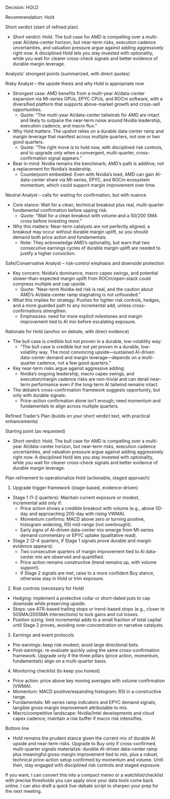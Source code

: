 Decision: HOLD

Recommendation: Hold

Short verdict (start of refined plan)
- Short verdict: Hold. The bull case for AMD is compelling over a multi-year AI/data-center horizon, but near-term risks, execution cadence uncertainties, and valuation pressure argue against adding aggressively right now. A disciplined Hold lets you stay invested with optionality, while you wait for clearer cross-check signals and better evidence of durable margin leverage.

Analysts’ strongest points (summarized, with direct quotes)

Risky Analyst – the upside thesis and why Hold is appropriate now
- Strongest case: AMD benefits from a multi-year AI/data-center expansion via MI-series GPUs, EPYC CPUs, and ROCm software, with a diversified platform that supports above-market growth and cross-sell opportunities.
  - Quote: “The multi-year AI/data-center tailwinds for AMD are intact and likely to outpace the near-term noise around Nvidia leadership, execution cadence, and macro flux.”
- Why Hold matters: The upshot relies on a durable data-center ramp and margin leverage that manifest across multiple quarters, not one or two good quarters.
  - Quote: “The right move is to hold now, with disciplined risk controls, and to upgrade only when a convergent, multi-quarter, cross-confirmation signal appears.”
- Bear in mind: Nvidia remains the benchmark; AMD’s path is additive, not a replacement for Nvidia’s leadership.
  - Counterpoint embedded: Even with Nvidia’s lead, AMD can gain AI-data-center share via MI-series, EPYC, and ROCm ecosystem momentum, which could support margin improvement over time.

Neutral Analyst – calls for waiting for confirmation, but with nuance
- Core stance: Wait for a clean, technical breakout plus real, multi-quarter fundamental confirmation before upping risk.
  - Quote: “Wait for a clean breakout with volume and a 50/200 SMA cross before investing more.”
- Why this matters: Near-term catalysts are not perfectly aligned; a breakout may occur without durable margin uplift, so you should demand both price action and fundamentals.
  - Note: They acknowledge AMD’s optionality, but warn that two consecutive earnings cycles of durable margin uplift are needed to justify a higher conviction.

Safe/Conservative Analyst – risk-control emphasis and downside protection
- Key concern: Nvidia’s dominance, macro capex swings, and potential slower-than-expected margin uplift from ROCm/open-stack could compress multiple and cap upside.
  - Quote: “Near-term Nvidia-led risk is real, and the caution about AMD’s AI/data-center ramp stagnating is not unfounded.”
- What this implies for strategy: Pushes for tighter risk controls, hedges, and a more guarded path to any incremental add, unless cross-confirmations strengthen.
  - Emphasizes: need for more explicit milestones and margin improvement tied to AI mix before escalating exposure.

Rationale for Hold (anchor on debate, with direct evidence)

- The bull case is credible but not proven in a durable, low-volatility way:
  - “The bull case is credible but not yet proven in a durable, low-volatility way. The most convincing upside—sustained AI-driven data-center demand and margin leverage—depends on a multi-quarter cadence, not a few good quarters.”
- Key near-term risks argue against aggressive adding:
  - Nvidia’s ongoing leadership, macro capex swings, and execution/margin cadence risks are non-trivial and can derail near-term performance even if the long-term AI tailwind remains intact.
- The debate’s cross-confirmation framework suggests opportunity, but only with durable signals:
  - Price-action confirmation alone isn’t enough; need momentum and fundamentals to align across multiple quarters.

Refined Trader’s Plan (builds on your short verdict text, with practical enhancements)

Starting point (as requested)
- Short verdict: Hold. The bull case for AMD is compelling over a multi-year AI/data-center horizon, but near-term risks, execution cadence uncertainties, and valuation pressure argue against adding aggressively right now. A disciplined Hold lets you stay invested with optionality, while you wait for clearer cross-check signals and better evidence of durable margin leverage.

Plan refinement to operationalize Hold (actionable, staged approach)

1) Upgrade trigger framework (stage-based, evidence-driven)
- Stage 1 (1–2 quarters): Maintain current exposure or modest, incremental add only if:
  - Price action shows a credible breakout with volume (e.g., above 50-day and approaching 200-day with rising VWMA).
  - Momentum confirms: MACD above zero or turning positive, histogram widening, RSI mid-range (not overbought).
  - Early signs of AI-driven data-center mix emerge from MI-series demand commentary or EPYC uptake (qualitative read).
- Stage 2 (2–4 quarters, if Stage 1 signals prove durable and margin evidence appears):
  - Two consecutive quarters of margin improvement tied to AI data-center mix are observed and quantified.
  - Price action remains constructive (trend remains up, with volume support).
  - If Stage 2 signals are met, raise to a more confident Buy stance, otherwise stay in Hold or trim exposure.

2) Risk controls (necessary for Hold)
- Hedging: implement a protective collar or short-dated puts to cap downside while preserving upside.
- Stops: use ATR-based trailing stops or trend-based stops (e.g., closer to 50SMA/200SMA intersections) to lock gains and cut losses.
- Position sizing: limit incremental adds to a small fraction of total capital until Stage 2 proves, avoiding over-concentration on narrative catalysts.

3) Earnings and event protocols
- Pre-earnings: keep risk modest; avoid large directional bets.
- Post-earnings: re-evaluate quickly using the same cross-confirmation framework. Upgrade only if the three pillars (price action, momentum, fundamentals) align on a multi-quarter basis.

4) Monitoring checklist (to keep you honest)
- Price action: price above key moving averages with volume confirmation (VWMA).
- Momentum: MACD positive/expanding histogram; RSI in a constructive range.
- Fundamentals: MI-series ramp indicators and EPYC demand signals; tangible gross-margin improvement attributable to mix.
- Macro/competitive landscape: Nvidia/Intel developments and cloud capex cadence; maintain a risk buffer if macro risk intensifies.

Bottom line
- Hold remains the prudent stance given the current mix of durable AI upside and near-term risks. Upgrade to Buy only if cross-confirmed, multi-quarter signals materialize: durable AI-driven data-center ramp plus meaningful gross-margin improvement tied to mix, plus a robust, technical price-action setup confirmed by momentum and volume. Until then, stay engaged with disciplined risk controls and staged exposure.

If you want, I can convert this into a compact memo or a watchlist/checklist with precise thresholds you can apply once your data tools come back online. I can also draft a quick live-debate script to sharpen your prep for the next meeting.